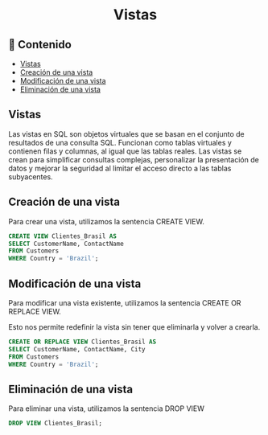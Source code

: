 <h1 align="center">Vistas</h1>

<h2>📑 Contenido</h2>

- [Vistas](#vistas)
- [Creación de una vista](#creación-de-una-vista)
- [Modificación de una vista](#modificación-de-una-vista)
- [Eliminación de una vista](#eliminación-de-una-vista)

## Vistas

Las vistas en SQL son objetos virtuales que se basan en el conjunto de resultados de una consulta SQL. Funcionan como tablas virtuales y contienen filas y columnas, al igual que las tablas reales. Las vistas se crean para simplificar consultas complejas, personalizar la presentación de datos y mejorar la seguridad al limitar el acceso directo a las tablas subyacentes.

## Creación de una vista

Para crear una vista, utilizamos la sentencia CREATE VIEW.

```sql
CREATE VIEW Clientes_Brasil AS
SELECT CustomerName, ContactName
FROM Customers
WHERE Country = 'Brazil';
```

## Modificación de una vista

Para modificar una vista existente, utilizamos la sentencia CREATE OR REPLACE VIEW.

Esto nos permite redefinir la vista sin tener que eliminarla y volver a crearla.

```sql
CREATE OR REPLACE VIEW Clientes_Brasil AS
SELECT CustomerName, ContactName, City
FROM Customers
WHERE Country = 'Brazil';
```

## Eliminación de una vista

Para eliminar una vista, utilizamos la sentencia DROP VIEW

```sql
DROP VIEW Clientes_Brasil;
```
